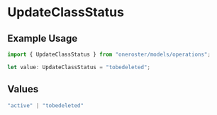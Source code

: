 # UpdateClassStatus

## Example Usage

```typescript
import { UpdateClassStatus } from "oneroster/models/operations";

let value: UpdateClassStatus = "tobedeleted";
```

## Values

```typescript
"active" | "tobedeleted"
```